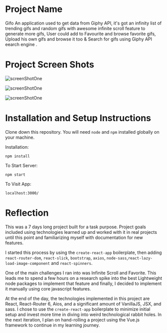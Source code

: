 
# Project Name
Gifo
An application used to get data from Giphy API, it's got an infinity list of trending gifs and random gifs with awesome infinite scroll feature to generate more gifs, User could add to Favourite and browse favorite gifs, Upload his own gifs and browse it too & Search for gifs using Giphy API eearch engine .
# Project Screen Shots
![screenShotOne](https://i.ibb.co/qBPrtcd/Screen-Shot-2022-01-18-at-8-23-11-PM.png "Optional title")

![screenShotOne](https://i.ibb.co/3FLBG79/Screen-Shot-2022-01-18-at-8-26-43-PM.png "Optional title")

![screenShotOne](https://i.ibb.co/HThpD5b/Screen-Shot-2022-01-18-at-8-28-44-PM.png "Optional title")
# Installation and Setup Instructions
Clone down this repository. You will need `node` and `npm` installed globally on your machine.  

Installation:

`npm install`  

To Start Server:

`npm start`  

To Visit App:

`localhost:3000/`

# Reflection
This was a 7 days long project built for a task purpose. Project goals included using technologies learned up and worked with it in real projects until this point and familiarizing myself with documentation for new features.

I started this process by using the `create-react-app` boilerplate, then adding `react-router-dom`, `react-slick`, `bootstrap`, `axios`, `node-sass`,`react-lazy-load-image-component` and `react-spinners`. 

One of the main challenges I ran into was Infinite Scroll and Favorite. This leads me to spend a few hours on a research spike into the best Lightweight node packages to implement that feature and finally, I decided to implement it manually using core javascript features.

At the end of the day, the technologies implemented in this project are React, React-Router 6, Aios, and a significant amount of VanillaJS, JSX, and sass. I chose to use the `create-react-app` boilerplate to minimize initial setup and invest more time in diving into weird technological rabbit holes. In the next iteration, I plan on hand-rolling a project using the Vue.js framework to continue in my learning journey.
